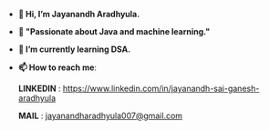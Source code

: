 - **👋 Hi, I’m Jayanandh Aradhyula.**

- **👀 "Passionate about Java and machine learning."**

- **🌱 I’m currently learning DSA.**

- **📫 How to reach me**:

   **LINKEDIN** :  https://www.linkedin.com/in/jayanandh-sai-ganesh-aradhyula
  
   **MAIL** : jayanandharadhyula007@gmail.com
